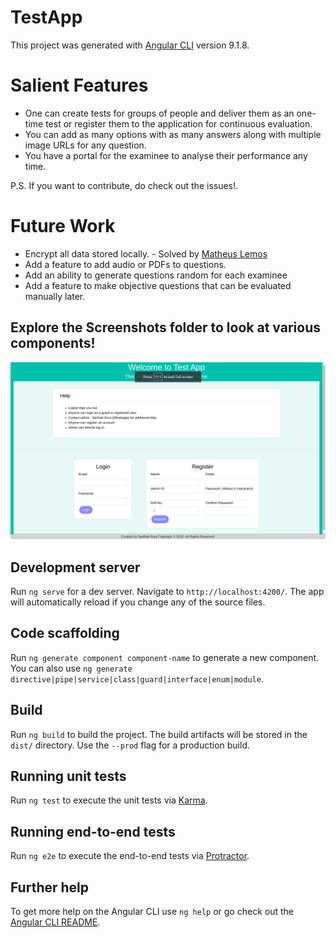 # TestApp

This project was generated with [Angular CLI](https://github.com/angular/angular-cli) version 9.1.8.

# Salient Features
 - One can create tests for groups of people and deliver them as an one-time test or register them to the application for continuous evaluation. 
 - You can add as many options with as many answers along with multiple image URLs for any question.
 - You have a portal for the examinee to analyse their performance any time.

P.S. If you want to contribute, do check out the issues!.
# Future Work
  - Encrypt all data stored locally. - Solved by [Matheus Lemos](https://github.com/mlemosf)
  - Add a feature to add audio or PDFs to questions.
  - Add an ability to generate questions random for each examinee
  - Add a feature to make objective questions that can be evaluated manually later.
  
 ## Explore the Screenshots folder to look at various components!

![landing Page](https://github.com/SarthakRout/TestApp/blob/master/Screenshots/Screenshot%20from%202020-09-06%2021-25-51.png)

## Development server

Run `ng serve` for a dev server. Navigate to `http://localhost:4200/`. The app will automatically reload if you change any of the source files.

## Code scaffolding

Run `ng generate component component-name` to generate a new component. You can also use `ng generate directive|pipe|service|class|guard|interface|enum|module`.

## Build

Run `ng build` to build the project. The build artifacts will be stored in the `dist/` directory. Use the `--prod` flag for a production build.

## Running unit tests

Run `ng test` to execute the unit tests via [Karma](https://karma-runner.github.io).

## Running end-to-end tests

Run `ng e2e` to execute the end-to-end tests via [Protractor](http://www.protractortest.org/).

## Further help

To get more help on the Angular CLI use `ng help` or go check out the [Angular CLI README](https://github.com/angular/angular-cli/blob/master/README.md).

